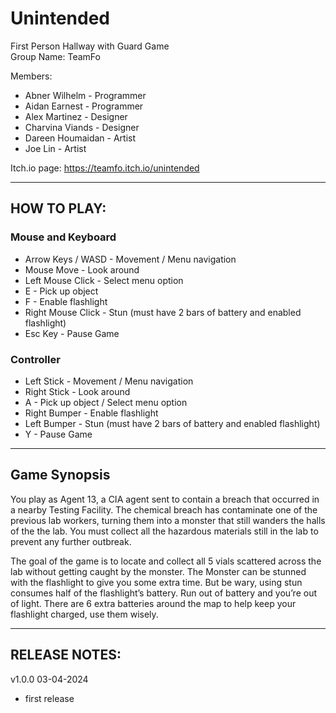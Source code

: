 # Unintended
First Person Hallway with Guard Game <br />
Group Name: TeamFo <br />

Members:<br />
* Abner Wilhelm - Programmer<br />
* Aidan Earnest - Programmer<br />
* Alex Martinez - Designer<br />
* Charvina Viands - Designer<br />
* Dareen Houmaidan - Artist<br />
* Joe Lin - Artist<br />

Itch.io page: https://teamfo.itch.io/unintended <br />

-------------------------------------------

## HOW TO PLAY:<br />

### Mouse and Keyboard<br />
- Arrow Keys / WASD - Movement / Menu navigation<br />
- Mouse Move - Look around<br />
- Left Mouse Click - Select menu option<br />
- E - Pick up object<br />
- F - Enable flashlight<br />
- Right Mouse Click - Stun (must have 2 bars of battery and enabled flashlight)<br />
- Esc Key - Pause Game<br />

### Controller<br />
- Left Stick - Movement / Menu navigation<br />
- Right Stick - Look around<br />
- A - Pick up object / Select menu option<br />
- Right Bumper - Enable flashlight<br />
- Left Bumper - Stun (must have 2 bars of battery and enabled flashlight)<br />
- Y - Pause Game<br />

-------------------------------------------

## Game Synopsis <br />

You play as Agent 13, a CIA agent sent to contain a breach that occurred 
in a nearby Testing Facility. The chemical breach has contaminate one of 
the previous lab workers, turning them into a monster that still wanders 
the halls of the the lab. You must collect all the hazardous materials 
still in the lab to prevent any further outbreak.<br />

The goal of the game is to locate and collect all 5 vials scattered across 
the lab without getting caught by the monster. The Monster can be stunned 
with the flashlight to give you some extra time. But be wary, using stun 
consumes half of the flashlight’s battery. Run out of battery and you’re 
out of light. There are 6 extra batteries around the map to help keep your 
flashlight charged, use them wisely.<br />

-------------------------------------------


## RELEASE NOTES: <br />

v1.0.0 03-04-2024<br />
- first release<br />
